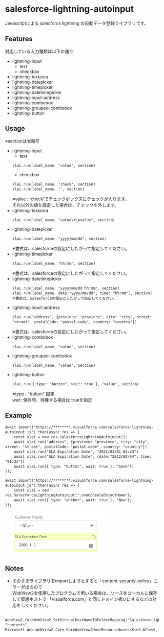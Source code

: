 # salesforce-lightning-autoinput
Javascriptによる salesforce lightning の自動データ登録ライブラリです。

## Features
対応している入力種類は以下の通り
* lightning-input
	* text
	* checkbox
* lightning-textarea
* lightning-datepicker
* lightning-timepicker
* lightning-datetimepicker
* lightning-input-address
* lightning-combobox
* lightning-grouped-combobox
* lightning-button
## Usage
※sectionは省略可

* lightning-input
	* text
	```
	slai.run(label_name, "value", section)
	```
	* checkbox
	```
	slai.run(label_name, 'check', section)
	slai.run(label_name, '', section)
	```
	※value : 'check'でチェックボックスにチェックが入ります。<br>
	それ以外の値を設定した場合は、チェックを外します。
* lightning-textarea
	```
	slai.run(label_name, "value\r\nvalue", section)
	```
* lightning-datepicker
	```
	slai.run(label_name, "yyyy/mm/dd", section)
	```
	※書式は、salesforceの設定にしたがって指定してください。
* lightning-timepicker
	```
	slai.run(label_name, "hh:mm", section)
	```
	※書式は、salesforceの設定にしたがって指定してください。
* lightning-datetimepicker
	```
	slai.run(label_name, "yyyy/mm/dd hh:mm", section)
	slai.run(label_name, date:"yyyy/mm/dd", time: "hh:mm"}, section)
	※書式は、salesforceの設定にしたがって指定してください。
	```
* lightning-input-address
	```
	slai.run("address", {province: "province", city: "city", street: "street", postalCode: "postal-code", country: "country"})
	```
	※書式は、salesforceの設定にしたがって指定してください。
* lightning-combobox
	```
	slai.run(label_name, "value", section)
	```
* lightning-grouped-combobox
	```
	slai.run(label_name, "value", section)
	```
* lightning-button
	```
	slai.run({ type: "button", wait: true }, "value", section)
	```
	※type : "button" 固定<br>
	wait: 保存時、待機する場合は trueを指定

## Example
```
await import('https://********.visualforce.com/salesforce-lightning-autoinput.js').then(async res => {
	const slai = new res.SalesforceLightningAutoinput();
	await slai.run("address", {province: "province", city: "city", street: "street", postalCode: "postal-code", country: "country"})
	await slai.run("SLA Expiration Date", "2021/01/01 01:23")
	await slai.run("SLA Expiration Date", {date:"2022/02/04", time: "01:23"})
	await slai.run({ type: "button", wait: true }, "Save");
});
```
```
await import('https://********.visualforce.com/salesforce-lightning-autoinput.js').then(async res => {
	const slai = new res.SalesforceLightningAutoinput(".oneConsoleObjectHome");
	await slai.run({ type: "anchor", wait: true }, "New");
});

```

![](image/example.png)

## Notes
* そのままライブラリをimportしようとすると「content-security-policy」エラーが出るので<br>
WebView2を使用したプログラムで用いる場合は、ソースをローカルに保存して仮想ホストで 「visualforce.com」と同じドメイン扱いにするなどの対応をしてください。
```
 WebView2.CoreWebView2.SetVirtualHostNameToFolderMapping("SalesforceLightningAutoinput.visualforce.com", "contents", Microsoft.Web.WebView2.Core.CoreWebView2HostResourceAccessKind.Allow);
```